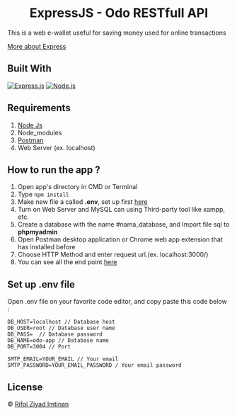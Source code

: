 <h1 align="center">ExpressJS - Odo RESTfull API</h1>

This is a web e-wallet useful for saving money used for online transactions

[More about Express](https://en.wikipedia.org/wiki/Express.js)

## Built With

[![Express.js](https://img.shields.io/badge/Express.js-4.x-orange.svg?style=rounded-square)](https://expressjs.com/en/starter/installing.html)
[![Node.js](https://img.shields.io/badge/Node.js-v.12.13-green.svg?style=rounded-square)](https://nodejs.org/)

## Requirements

1. <a href="https://nodejs.org/en/download/">Node Js</a>
2. Node_modules
3. <a href="https://www.getpostman.com/">Postman</a>
4. Web Server (ex. localhost)

## How to run the app ?

1. Open app's directory in CMD or Terminal
2. Type `npm install`
3. Make new file a called **.env**, set up first [here](#set-up-env-file)
4. Turn on Web Server and MySQL can using Third-party tool like xampp, etc.
5. Create a database with the name #nama_database, and Import file sql to **phpmyadmin**
6. Open Postman desktop application or Chrome web app extension that has installed before
7. Choose HTTP Method and enter request url.(ex. localhost:3000/)
8. You can see all the end point [here](https://documenter.getpostman.com/view/14048013/Tzm9iESH)

## Set up .env file

Open .env file on your favorite code editor, and copy paste this code below :

```
DB_HOST=localhost // Database host
DB_USER=root // Database user name
DB_PASS=  // Database password
DB_NAME=odo-app // Database name
DB_PORT=3004 // Port

SMTP_EMAIL=YOUR_EMAIL // Your email
SMTP_PASSWORD=YOUR_EMAIL_PASSWORD / Your email password
```

## License

© [Rifqi Ziyad Imtinan](https://github.com/rifqiziyad)
